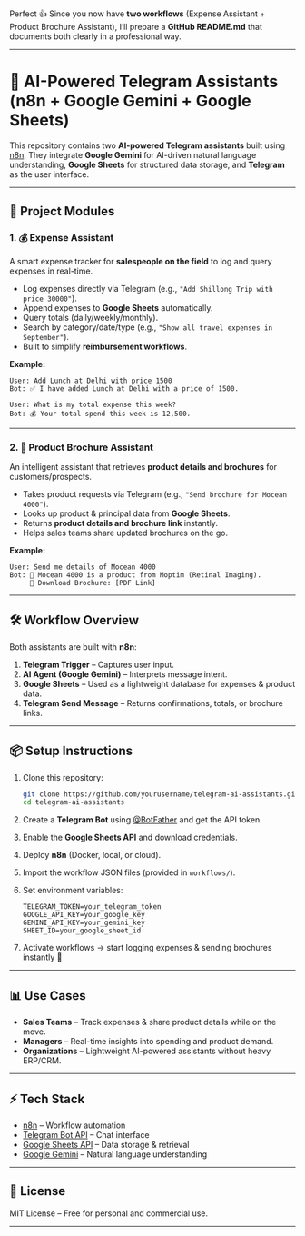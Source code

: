 Perfect 👍 Since you now have **two workflows** (Expense Assistant + Product Brochure Assistant), I’ll prepare a **GitHub README.md** that documents both clearly in a professional way.

---

# 🤖 AI-Powered Telegram Assistants (n8n + Google Gemini + Google Sheets)

This repository contains two **AI-powered Telegram assistants** built using [n8n](https://n8n.io/).
They integrate **Google Gemini** for AI-driven natural language understanding, **Google Sheets** for structured data storage, and **Telegram** as the user interface.

---

## 🚀 Project Modules

### 1. 💰 Expense Assistant

A smart expense tracker for **salespeople on the field** to log and query expenses in real-time.

* Log expenses directly via Telegram (e.g., `"Add Shillong Trip with price 30000"`).
* Append expenses to **Google Sheets** automatically.
* Query totals (daily/weekly/monthly).
* Search by category/date/type (e.g., `"Show all travel expenses in September"`).
* Built to simplify **reimbursement workflows**.

**Example:**

```
User: Add Lunch at Delhi with price 1500  
Bot: ✅ I have added Lunch at Delhi with a price of 1500.  

User: What is my total expense this week?  
Bot: 💰 Your total spend this week is 12,500.  
```

---

### 2. 📄 Product Brochure Assistant

An intelligent assistant that retrieves **product details and brochures** for customers/prospects.

* Takes product requests via Telegram (e.g., `"Send brochure for Mocean 4000"`).
* Looks up product & principal data from **Google Sheets**.
* Returns **product details and brochure link** instantly.
* Helps sales teams share updated brochures on the go.

**Example:**

```
User: Send me details of Mocean 4000  
Bot: 📄 Mocean 4000 is a product from Moptim (Retinal Imaging).  
     🔗 Download Brochure: [PDF Link]
```

---

## 🛠️ Workflow Overview

Both assistants are built with **n8n**:

1. **Telegram Trigger** – Captures user input.
2. **AI Agent (Google Gemini)** – Interprets message intent.
3. **Google Sheets** – Used as a lightweight database for expenses & product data.
4. **Telegram Send Message** – Returns confirmations, totals, or brochure links.

---

## 📦 Setup Instructions

1. Clone this repository:

   ```bash
   git clone https://github.com/yourusername/telegram-ai-assistants.git
   cd telegram-ai-assistants
   ```

2. Create a **Telegram Bot** using [@BotFather](https://t.me/BotFather) and get the API token.

3. Enable the **Google Sheets API** and download credentials.

4. Deploy **n8n** (Docker, local, or cloud).

5. Import the workflow JSON files (provided in `workflows/`).

6. Set environment variables:

   ```env
   TELEGRAM_TOKEN=your_telegram_token
   GOOGLE_API_KEY=your_google_key
   GEMINI_API_KEY=your_gemini_key
   SHEET_ID=your_google_sheet_id
   ```

7. Activate workflows → start logging expenses & sending brochures instantly 🚀

---

## 📊 Use Cases

* **Sales Teams** – Track expenses & share product details while on the move.
* **Managers** – Real-time insights into spending and product demand.
* **Organizations** – Lightweight AI-powered assistants without heavy ERP/CRM.

---

## ⚡ Tech Stack

* [n8n](https://n8n.io/) – Workflow automation
* [Telegram Bot API](https://core.telegram.org/bots/api) – Chat interface
* [Google Sheets API](https://developers.google.com/sheets/api) – Data storage & retrieval
* [Google Gemini](https://ai.google/) – Natural language understanding

---

## 📜 License

MIT License – Free for personal and commercial use.

---
